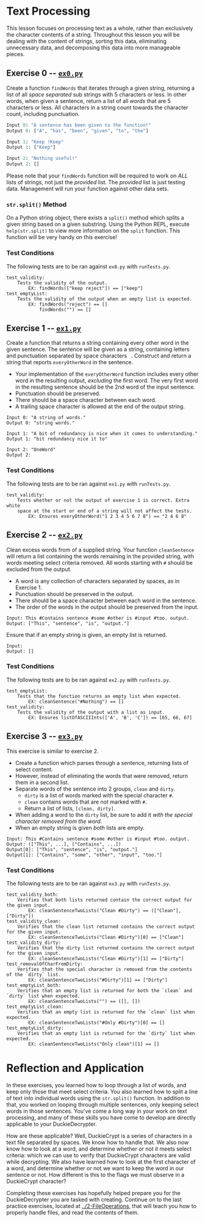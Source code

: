 # Text Processing

This lesson focuses on processing text as a whole, rather than exclusively the character contents of a string. Throughout this lesson you will be dealing with the content of strings, sorting this data, eliminating unnecessary data, and decomposing this data into more manageable pieces.


## Exercise 0 -- [`ex0.py`](./ex0.py)

Create a function `findWords` that iterates through a given string, returning a list of all *space separated* sub strings with 5 characters or less. In other words, when given a sentence, return a list of all *words* that are 5 characters or less. All characters in a string count towards the character count, including punctuation.

```python
Input 0: "A sentence has been given to the function!"
Output 0: ["A", "has", "been", "given", "to", "the"]

Input 1: "Keep !Keep"
Output 1: ["Keep"]

Input 2: "Nothing useful!"
Output 2: []
```

Please note that your `findWords` function will be required to work on *ALL*
lists of strings, not just the *provided* list. The *provided* list is just
testing data.  Management will run your function against other data sets.

### `str.split()` Method

On a Python string object, there exists a `split()` method which splits a given string based on a given substring. Using the Python REPL, execute `help(str.split)` to view more information on the `split` function. This function will be very handy on this exercise!

### Test Conditions

The following tests are to be ran against `ex0.py` with `runTests.py`.

```
test_validity:
    Tests the validity of the output.
        EX: findWords(["keep reject"]) == ["keep"]
test_emptyList:
    Tests the validity of the output when an empty list is expected.
        EX: findWords("reject") == []
            findWords("") == []
```


## Exercise 1 -- [`ex1.py`](./ex1.py)

Create a function that returns a string containing every other word in the
given sentence. The sentence will be given as a string, containing letters and
punctuation separated by space characters ` `.  Construct and return a string
that reports `everyOtherWord` in the sentence.

*   Your implementation of the `everyOtherWord` function includes every other
    word in the resulting output, *excluding* the first word. The very first
    word in the resulting sentence should be the 2nd word of the input sentence.
*   Punctuation should be preserved.
*   There should be a space character between each word.
*   A trailing space character is allowed at the end of the output string.

```
Input 0: "A string of words."
Output 0: "string words."

Input 1: "A bit of redundancy is nice when it comes to understanding."
Output 1: "bit redundancy nice it to"

Input 2: "OneWord"
Output 2:
```

### Test Conditions

The following tests are to be ran against `ex1.py` with `runTests.py`.

```
test_validity:
    Tests whether or not the output of exercise 1 is correct. Extra white
    space at the start or end of a string will not affect the tests.
        EX: Ensures everyOtherWord("1 2 3 4 5 6 7 8") == "2 4 6 8"
```


## Exercise 2 -- [`ex2.py`](./ex2.py)

Clean excess words from of a supplied string.  Your function `cleanSentence`
will return a list containing the words remaining in the provided string, with
words meeting select criteria removed.  All words starting with `#` should be
excluded from the output.

*   A word is any collection of characters separated by spaces, as in Exercise 1.
*   Punctuation should be preserved in the output.
*   There should be a space character between each word in the sentence.
*   The order of the words in the output should be preserved from the input.

```
Input: This #Contains sentence #some #other is #input #too. output.
Output: ["This", "sentence", "is", "output."]
```

Ensure that if an empty string is given, an empty list is returned.

```
Input:
Output: []
```

### Test Conditions

The following tests are to be ran against `ex2.py` with `runTests.py`.

```
test_emptyList:
    Tests that the function returns an empty list when expected.
        EX: cleanSentence("#Nothing") == []
test_validity:
    Tests the validity of the output with a list as input.
        EX: Ensures listOfASCIIInts(['A', 'B', 'C']) == [65, 66, 67]
```

## Exercise 3 -- [`ex3.py`](./ex3.py)

This exercise is similar to exercise 2.

*   Create a function which parses through a sentence, returning lists of select content.
*   However, instead of eliminating the words that were removed, return them in a second list.
*   Separate words of the sentence into 2 groups, `clean` and `dirty`.
    *   `dirty` is a list of words marked with the special character `#`.
    *   `clean` contains words that are not marked with `#`.
    *   Return a list of lists, `[clean, dirty]`.
*   When adding a word to the `dirty` list, be sure to add it *with the special
    character removed from the word.*
*   When an empty string is given *both* lists are empty.

```
Input: This #Contains sentence #some #other is #input #too. output.
Output: (["This", ...], ["Contains", ...])
Output[0]: ["This", "sentence", "is", "output."]
Output[1]: ["Contains", "some", "other", "input", "too."]
```

### Test Conditions

The following tests are to be ran against `ex3.py` with `runTests.py`.

```
test_validity_both:
    Verifies that both lists returned contain the correct output for the given input.
        EX: cleanSentenceTwoLists("Clean #Dirty") == (["Clean"], ["Dirty"])
test_validity_clean:
    Verifies that the clean list returned contains the correct output for the given input.
        EX: cleanSentenceTwoLists("Clean #Dirty")[0] == ["Clean"]
test_validity_dirty:
    Verifies that the dirty list returned contains the correct output for the given input.
        EX: cleanSentenceTwoLists("Clean #Dirty")[1] == ["Dirty"]
test_removalOfCharFromDirty:
    Verifies that the special character is removed from the contents of the `dirty` list.
        EX: cleanSentenceTwoLists("#Dirty")[1] == ["Dirty"]
test_emptyList_both:
    Verifies that an empty list is returned for both the `clean` and `dirty` list when expected.
        EX: cleanSentenceTwoLists("") == ([], [])
test_emptyList_clean:
    Verifies that an empty list is returned for the `clean` list when expected.
        EX: cleanSentenceTwoLists("#Only #Dirty")[0] == []
test_emptyList_dirty:
    Verifies that an empty list is returned for the `dirty` list when expected.
        EX: cleanSentenceTwoLists("Only clean")[1] == []
```

# Reflection and Application

In these exercises, you learned how to loop through a list of words, and keep
only those that meet select criteria. You also learned how to split a line of
text into individual words using the `str.split()` function. In addition to
that, you worked on looping through multiple sentences, only keeping select
words in those sentences. You've come a long way in your work on text
processing, and many of these skills you have come to develop are directly
applicable to your DuckieDecrypter.

How are these applicable? Well, DuckieCrypt is a series of characters in a text
file separated by spaces. We know how to handle that. We also now know how to
look at a word, and determine whether or not it meets select criteria: which we
can use to verify that DuckieCrypt characters are valid while decrypting. We
also have learned how to look at the first character of a word, and determine
whether or not we want to keep the word in our sentence or not. How different is
this to the flags we must observe in a DuckieCrypt character?

Completing these exercises has hopefully helped prepare you for the
DuckieDecrypter you are tasked with creating. Continue on to the last practice
exercises, located at [../2-FileOperations](../2-FileOperations), that will
teach you how to properly handle files, and read the contents of them.
